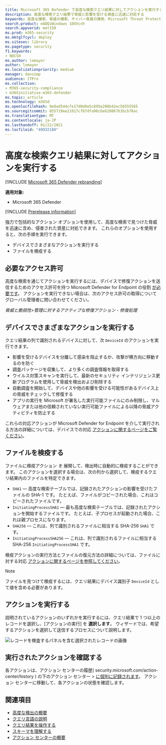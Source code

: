 ```yaml
---
title: Microsoft 365 Defender で高度な検索クエリ結果に対してアクションを実行する
description: 高度な検索クエリ結果で脅威と影響を受ける資産に迅速に対処する
keywords: 高度な捜索、脅威の捜索、サイバー脅威の捜索、Microsoft Threat Protection、Microsoft 365、mtp、m365、検索、クエリ、テレメトリ、アクションの実行
search.product: eADQiWindows 10XVcnh
search.appverid: met150
ms.prod: m365-security
ms.mktglfcycl: deploy
ms.sitesec: library
ms.pagetype: security
f1.keywords:
- NOCSH
ms.author: lomayor
author: lomayor
ms.localizationpriority: medium
manager: dansimp
audience: ITPro
ms.collection:
- M365-security-compliance
- m365initiative-m365-defender
ms.topic: article
ms.technology: m365d
ms.openlocfilehash: 9e8ad544cfe17d0d8e5c895e208b42ec56555565
ms.sourcegitcommit: 855719ee21017cf87dfa98cbe62806763bcb78ac
ms.translationtype: MT
ms.contentlocale: ja-JP
ms.lasthandoff: 01/22/2021
ms.locfileid: "49932180"
---
```

# <a name="take-action-on-advanced-hunting-query-results"></a>高度な検索クエリ結果に対してアクションを実行する

[!INCLUDE [Microsoft 365 Defender rebranding](../includes/microsoft-defender.md)]


**適用対象:**
- Microsoft 365 Defender

[!INCLUDE [Prerelease information](../includes/prerelease.md)]

強力で包括的なアクション オプションを使用して、高度な検索[](advanced-hunting-overview.md)で見つけた脅威を迅速に含め、侵害された資産に対処できます。 これらのオプションを使用すると、次の手順を実行できます。

- デバイスでさまざまなアクションを実行する
- ファイルを検疫する

## <a name="required-permissions"></a>必要なアクセス許可
高度な検索を通じてアクションを実行するには、デバイスで修復アクションを送信するためのアクセス許可を持つ Microsoft Defender for Endpoint の役割 [が必要です](https://docs.microsoft.com/windows/security/threat-protection/microsoft-defender-atp/user-roles#permission-options)。 アクションを実行できない場合は、次のアクセス許可の取得についてグローバル管理者に問い合わせてください。

*脅威と脆弱性>管理に対するアクティブな修復アクション - 修復処理*

## <a name="take-various-actions-on-devices"></a>デバイスでさまざまなアクションを実行する
クエリ結果の列で識別されるデバイスに対して、次 `DeviceId` のアクションを実行できます。

- 影響を受けるデバイスを分離して感染を阻止するか、攻撃が横方向に移動するのを防ぐ
- 調査パッケージを収集して、より多くの調査情報を取得する
- ウイルス対策スキャンを実行して、最新のセキュリティ インテリジェンス更新プログラムを使用して脅威を検出および削除する
- 自動調査を開始して、デバイスや他の影響を受ける可能性があるデバイス上の脅威をチェックして修復する
- アプリの実行を Microsoft が署名した実行可能ファイルにのみ制限し、マルウェアまたは他の信頼されていない実行可能ファイルによる以降の脅威アクティビティを防止する

これらの対応アクションが Microsoft Defender for Endpoint を介して実行される方法の詳細については、デバイスでの対応 [アクションに関するページをご覧ください](https://docs.microsoft.com/windows/security/threat-protection/microsoft-defender-atp/respond-machine-alerts)。
   
## <a name="quarantine-files"></a>ファイルを検疫する
ファイルに検疫アクション *を* 展開して、検出時に自動的に検疫することができます。 このアクションを選択する場合は、次の列から選択して、検疫するクエリ結果内のファイルを特定できます。

- `SHA1` — 高度な検索テーブルでは、記録されたアクションの影響を受けたファイルの SHA-1 です。 たとえば、ファイルがコピーされた場合、これはコピーされたファイルです。
- `InitiatingProcessSHA1` — 最も高度な検索テーブルでは、記録されたアクションを開始するファイルです。 たとえば、子プロセスが起動された場合、これは親プロセスになります。 
- `SHA256` — これは、列で識別されるファイルに相当する SHA-256 `SHA1` です。
- `InitiatingProcessSHA256` — これは、列で識別されるファイルに相当する SHA-256 `InitiatingProcessSHA1` です。

検疫アクションの実行方法とファイルの復元方法の詳細については、ファイルに対する対応 [アクションに関するページを参照してください](https://docs.microsoft.com/windows/security/threat-protection/microsoft-defender-atp/respond-file-alerts)。

>[!NOTE]
>ファイルを見つけて検疫するには、クエリ結果にデバイス識別子 `DeviceId` として値を含める必要があります。  

## <a name="take-action"></a>アクションを実行する
説明されているアクションのいずれかを実行するには、クエリ結果で 1 つ以上のレコードを選択し、[アクションの実行] を **選択します**。 ウィザードでは、希望するアクションを選択して送信するプロセスについて説明します。

![レコードを検査するパネルを含む選択されたレコードの画像](../../media/mtp-ah/ah-take-actions.png)

## <a name="review-actions-taken"></a>実行されたアクションを確認する
各アクションは、アクション センターの履歴[](mtp-action-center.md)( security.microsoft.com/action-center/history ) の下のアクション センター  >  [に個別に記録されます](https://security.microsoft.com/action-center/history)。 アクション センターに移動して、各アクションの状態を確認します。
 
## <a name="related-topics"></a>関連項目
- [高度な検出の概要](advanced-hunting-overview.md)
- [クエリ言語の説明](advanced-hunting-query-language.md)
- [クエリ結果を操作する](advanced-hunting-query-results.md)
- [スキーマを理解する](advanced-hunting-schema-tables.md)
- [アクション センターの概要](mtp-action-center.md)
